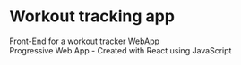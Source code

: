 # Workout tracking app

Front-End for a workout tracker WebApp<br/>
Progressive Web App - Created with React using JavaScript
